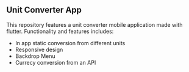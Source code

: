 ## Unit Converter App

This repository features a unit converter mobile application made with flutter.
Functionality and features includes:
- In app static conversion from different units
- Responsive design
- Backdrop Menu
- Currecy conversion from an API


